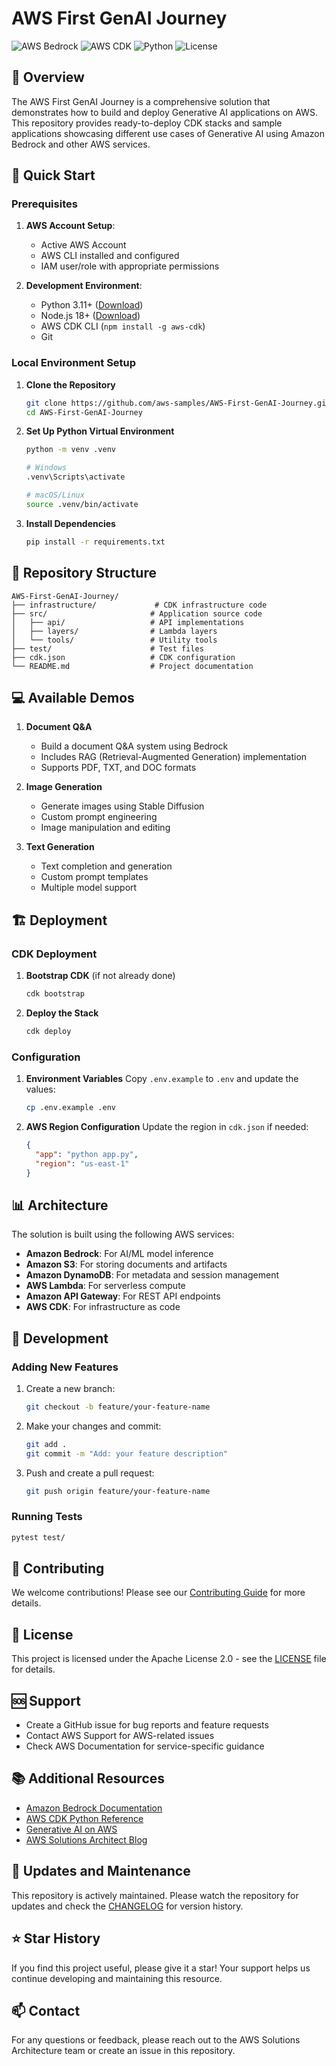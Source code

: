 # AWS First GenAI Journey

![AWS Bedrock](https://img.shields.io/badge/AWS-Bedrock-orange)
![AWS CDK](https://img.shields.io/badge/AWS-CDK-blue)
![Python](https://img.shields.io/badge/Python-3.11-blue)
![License](https://img.shields.io/badge/License-Apache_2.0-green)

## 🎯 Overview

The AWS First GenAI Journey is a comprehensive solution that demonstrates how to build and deploy Generative AI applications on AWS. This repository provides ready-to-deploy CDK stacks and sample applications showcasing different use cases of Generative AI using Amazon Bedrock and other AWS services.

## 🚀 Quick Start

### Prerequisites

1. **AWS Account Setup**:
   - Active AWS Account
   - AWS CLI installed and configured
   - IAM user/role with appropriate permissions
   
2. **Development Environment**:
   - Python 3.11+ ([Download](https://www.python.org/downloads/))
   - Node.js 18+ ([Download](https://nodejs.org/))
   - AWS CDK CLI (`npm install -g aws-cdk`)
   - Git

### Local Environment Setup

1. **Clone the Repository**
   ```bash
   git clone https://github.com/aws-samples/AWS-First-GenAI-Journey.git
   cd AWS-First-GenAI-Journey
   ```

2. **Set Up Python Virtual Environment**
   ```bash
   python -m venv .venv
   
   # Windows
   .venv\Scripts\activate
   
   # macOS/Linux
   source .venv/bin/activate
   ```

3. **Install Dependencies**
   ```bash
   pip install -r requirements.txt
   ```

## 📁 Repository Structure

```
AWS-First-GenAI-Journey/
├── infrastructure/             # CDK infrastructure code
├── src/                       # Application source code
│   ├── api/                   # API implementations
│   ├── layers/                # Lambda layers
│   └── tools/                 # Utility tools
├── test/                      # Test files
├── cdk.json                   # CDK configuration
└── README.md                  # Project documentation
```

## 💻 Available Demos

1. **Document Q&A**
   - Build a document Q&A system using Bedrock
   - Includes RAG (Retrieval-Augmented Generation) implementation
   - Supports PDF, TXT, and DOC formats

2. **Image Generation**
   - Generate images using Stable Diffusion
   - Custom prompt engineering
   - Image manipulation and editing

3. **Text Generation**
   - Text completion and generation
   - Custom prompt templates
   - Multiple model support

## 🏗️ Deployment

### CDK Deployment

1. **Bootstrap CDK** (if not already done)
   ```bash
   cdk bootstrap
   ```

2. **Deploy the Stack**
   ```bash
   cdk deploy
   ```

### Configuration

1. **Environment Variables**
   Copy `.env.example` to `.env` and update the values:
   ```bash
   cp .env.example .env
   ```

2. **AWS Region Configuration**
   Update the region in `cdk.json` if needed:
   ```json
   {
     "app": "python app.py",
     "region": "us-east-1"
   }
   ```

## 📊 Architecture

The solution is built using the following AWS services:

- **Amazon Bedrock**: For AI/ML model inference
- **Amazon S3**: For storing documents and artifacts
- **Amazon DynamoDB**: For metadata and session management
- **AWS Lambda**: For serverless compute
- **Amazon API Gateway**: For REST API endpoints
- **AWS CDK**: For infrastructure as code

## 🔧 Development

### Adding New Features

1. Create a new branch:
   ```bash
   git checkout -b feature/your-feature-name
   ```

2. Make your changes and commit:
   ```bash
   git add .
   git commit -m "Add: your feature description"
   ```

3. Push and create a pull request:
   ```bash
   git push origin feature/your-feature-name
   ```

### Running Tests

```bash
pytest test/
```

## 🤝 Contributing

We welcome contributions! Please see our [Contributing Guide](CONTRIBUTING.md) for more details.

## 📝 License

This project is licensed under the Apache License 2.0 - see the [LICENSE](LICENSE) file for details.

## 🆘 Support

- Create a GitHub issue for bug reports and feature requests
- Contact AWS Support for AWS-related issues
- Check AWS Documentation for service-specific guidance

## 📚 Additional Resources

- [Amazon Bedrock Documentation](https://docs.aws.amazon.com/bedrock/)
- [AWS CDK Python Reference](https://docs.aws.amazon.com/cdk/api/v2/python/)
- [Generative AI on AWS](https://aws.amazon.com/generative-ai/)
- [AWS Solutions Architect Blog](https://aws.amazon.com/blogs/architecture/)

## 🔄 Updates and Maintenance

This repository is actively maintained. Please watch the repository for updates and check the [CHANGELOG](CHANGELOG.md) for version history.

## ⭐ Star History

If you find this project useful, please give it a star! Your support helps us continue developing and maintaining this resource.

## 📫 Contact

For any questions or feedback, please reach out to the AWS Solutions Architecture team or create an issue in this repository.